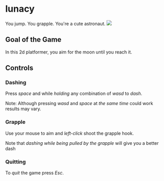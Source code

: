 # lunacy
You jump. You grapple. You're a cute astronaut.
![](demo.gif)
## Goal of the Game
In this 2d platformer, you aim for the moon until you reach it.

## Controls

### Dashing
Press *space* and while *holding* any combination of *wasd* to *dash*.

Note: Although pressing *wasd* and *space* at *the same time* could work results may vary.

### Grapple
Use your mouse to aim and *left-click* shoot the grapple hook.

Note that *dashing while being pulled by the grapple* will give you a better dash

### Quitting
To *quit* the game press *Esc*.
